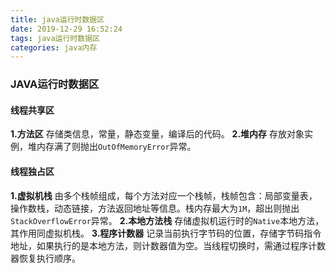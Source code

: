 ```yaml
---
title: java运行时数据区
date: 2019-12-29 16:52:24
tags: java运行时数据区
categories: java内存
---
```


### JAVA运行时数据区

#### 线程共享区

**1.方法区**
存储类信息，常量，静态变量，编译后的代码。
**2.堆内存**
存放对象实例，堆内存满了则抛出`OutOfMemoryError`异常。

#### 线程独占区

**1.虚拟机栈**
由多个栈帧组成，每个方法对应一个栈帧，栈帧包含：局部变量表，操作数栈，动态链接，方法返回地址等信息。栈内存最大为`1M`，超出则抛出`StackOverflowError`异常。
**2.本地方法栈**
存储虚拟机运行时的`Native`本地方法，其作用同虚拟机栈。
**3.程序计数器**
记录当前执行字节码的位置，存储字节码指令地址，如果执行的是本地方法，则计数器值为空。当线程切换时，需通过程序计数器恢复执行顺序。